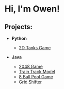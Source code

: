 <h1>Hi, I'm Owen! </h1>

<h2>Projects:</h2>

- <b>Python</b>
  - [2D Tanks Game](https://github.com/oternus/Tanks-CprE-186)
 
- <b>Java</b>
  - [2048 Game](https://github.com/oternus/COM-S-227/tree/main/2048%20Game)
  - [Train Track Model](https://github.com/oternus/COM-S-227/tree/main/Train%20Track%20Model)
  - [8 Ball Pool Game](https://github.com/oternus/COM-S-227/tree/main/Pool%20Game)
  - [Grid Shifter](https://github.com/oternus/COM-S-227/tree/main/Grid%20Shifter%20(1))
  
